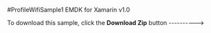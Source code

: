 #ProfileWifiSample1
EMDK for Xamarin v1.0

To download this sample, click the **Download Zip** button  ---------->
